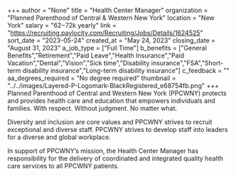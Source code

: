 +++
author = "None"
title = "Health Center Manager"
organization = "Planned Parenthood of Central & Western New York"
location = "New York"
salary = "$62-$72k yearly"
link = "https://recruiting.paylocity.com/Recruiting/Jobs/Details/1624525"
sort_date = "2023-05-24"
created_at = "May 24, 2023"
closing_date = "August 31, 2023"
a_job_type = ["Full Time"]
b_benefits = ["General Benefits","Retirement","Paid Leave","Health Insurance","Paid Vacation","Dental","Vision","Sick time","Disability insurance","FSA","Short-term disability insurance","Long-term disability insurance"]
c_feedback = ""
aa_degrees_required = "No degree required"
thumbnail = "../../images/Layered-P-Logomark-BlackRegistered_e68754fb.png"
+++
Planned Parenthood of Central and Western New York (PPCWNY) protects and provides health care and education that empowers individuals and families. With respect. Without judgment. No matter what.

Diversity and inclusion are core values and PPCWNY strives to recruit exceptional and diverse staff. PPCWNY strives to develop staff into leaders for a diverse and global workplace.

In support of PPCWNY’s mission, the Health Center Manager has responsibility for the delivery of coordinated and integrated quality health care services to all PPCWNY patients. 